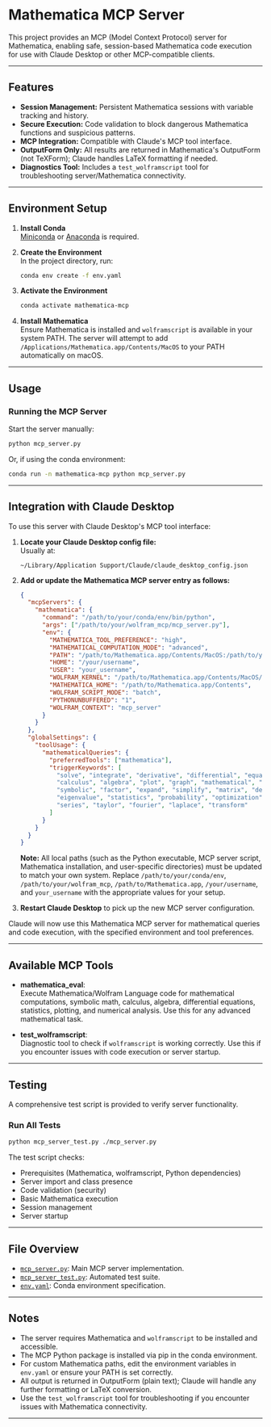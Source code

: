 # Mathematica MCP Server

This project provides an MCP (Model Context Protocol) server for Mathematica, enabling safe, session-based Mathematica code execution for use with Claude Desktop or other MCP-compatible clients.

---

## Features

- **Session Management:** Persistent Mathematica sessions with variable tracking and history.
- **Secure Execution:** Code validation to block dangerous Mathematica functions and suspicious patterns.
- **MCP Integration:** Compatible with Claude's MCP tool interface.
- **OutputForm Only:** All results are returned in Mathematica's OutputForm (not TeXForm); Claude handles LaTeX formatting if needed.
- **Diagnostics Tool:** Includes a `test_wolframscript` tool for troubleshooting server/Mathematica connectivity.

---

## Environment Setup

1. **Install Conda**  
   [Miniconda](https://docs.conda.io/en/latest/miniconda.html) or [Anaconda](https://www.anaconda.com/download) is required.

2. **Create the Environment**  
   In the project directory, run:
   ```sh
   conda env create -f env.yaml
   ```

3. **Activate the Environment**  
   ```sh
   conda activate mathematica-mcp
   ```

4. **Install Mathematica**  
   Ensure Mathematica is installed and `wolframscript` is available in your system PATH. The server will attempt to add `/Applications/Mathematica.app/Contents/MacOS` to your PATH automatically on macOS.

---

## Usage

### Running the MCP Server

Start the server manually:
```sh
python mcp_server.py
```

Or, if using the conda environment:
```sh
conda run -n mathematica-mcp python mcp_server.py
```

---

## Integration with Claude Desktop

To use this server with Claude Desktop's MCP tool interface:

1. **Locate your Claude Desktop config file:**  
   Usually at:
   ```
   ~/Library/Application Support/Claude/claude_desktop_config.json
   ```

2. **Add or update the Mathematica MCP server entry as follows:**
   ```json
   {
     "mcpServers": {
       "mathematica": {
         "command": "/path/to/your/conda/env/bin/python",
         "args": ["/path/to/your/wolfram_mcp/mcp_server.py"],
         "env": {
           "MATHEMATICA_TOOL_PREFERENCE": "high",
           "MATHEMATICAL_COMPUTATION_MODE": "advanced",
           "PATH": "/path/to/Mathematica.app/Contents/MacOS:/path/to/your/conda/env/bin:/opt/homebrew/bin:/usr/local/bin:/usr/bin:/bin:/usr/sbin:/sbin",
           "HOME": "/your/username",
           "USER": "your_username",
           "WOLFRAM_KERNEL": "/path/to/Mathematica.app/Contents/MacOS/MathKernel",
           "MATHEMATICA_HOME": "/path/to/Mathematica.app/Contents",
           "WOLFRAM_SCRIPT_MODE": "batch",
           "PYTHONUNBUFFERED": "1",
           "WOLFRAM_CONTEXT": "mcp_server"
         }
       }
     },
     "globalSettings": {
       "toolUsage": {
         "mathematicalQueries": {
           "preferredTools": ["mathematica"],
           "triggerKeywords": [
             "solve", "integrate", "derivative", "differential", "equation",
             "calculus", "algebra", "plot", "graph", "mathematical", "computation",
             "symbolic", "factor", "expand", "simplify", "matrix", "determinant",
             "eigenvalue", "statistics", "probability", "optimization", "limit",
             "series", "taylor", "fourier", "laplace", "transform"
           ]
         }
       }
     }
   }
   ```
   **Note:** All local paths (such as the Python executable, MCP server script, Mathematica installation, and user-specific directories) must be updated to match your own system. Replace `/path/to/your/conda/env`, `/path/to/your/wolfram_mcp`, `/path/to/Mathematica.app`, `/your/username`, and `your_username` with the appropriate values for your setup.

3. **Restart Claude Desktop** to pick up the new MCP server configuration.

Claude will now use this Mathematica MCP server for mathematical queries and code execution, with the specified environment and tool preferences.

---

## Available MCP Tools

- **mathematica_eval**:  
  Execute Mathematica/Wolfram Language code for mathematical computations, symbolic math, calculus, algebra, differential equations, statistics, plotting, and numerical analysis. Use this for any advanced mathematical task.

- **test_wolframscript**:  
  Diagnostic tool to check if `wolframscript` is working correctly. Use this if you encounter issues with code execution or server startup.

---

## Testing

A comprehensive test script is provided to verify server functionality.

### Run All Tests

```sh
python mcp_server_test.py ./mcp_server.py
```

The test script checks:
- Prerequisites (Mathematica, wolframscript, Python dependencies)
- Server import and class presence
- Code validation (security)
- Basic Mathematica execution
- Session management
- Server startup

---

## File Overview

- [`mcp_server.py`](mcp_server.py): Main MCP server implementation.
- [`mcp_server_test.py`](mcp_server_test.py): Automated test suite.
- [`env.yaml`](env.yaml): Conda environment specification.

---

## Notes

- The server requires Mathematica and `wolframscript` to be installed and accessible.
- The MCP Python package is installed via pip in the conda environment.
- For custom Mathematica paths, edit the environment variables in `env.yaml` or ensure your PATH is set correctly.
- All output is returned in OutputForm (plain text); Claude will handle any further formatting or LaTeX conversion.
- Use the `test_wolframscript` tool for troubleshooting if you encounter issues with Mathematica connectivity.

---
